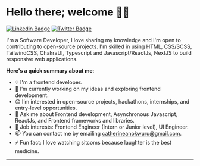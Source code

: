 # Hello there; welcome 👋🏾

[![Linkedin Badge](https://img.shields.io/badge/-catherineanokwuru-blue?style=for-the-badge&logo=Linkedin&logoColor=white&link=https://www.linkedin.com/in/catherineanokwuru)](https://www.linkedin.com/in/catherine-anokwuru-5a4694199/) [![Twitter Badge](https://img.shields.io/badge/-@CatorKate-1ca0f1?style=for-the-badge&logo=twitter&logoColor=white&link=https://twitter.com/CatorKate)](https://twitter.com/Cat_or_Kate)

I'm a Software Developer, I love sharing my knowledge and I'm open to contributing to open-source projects. I'm skilled in using HTML, CSS/SCSS, TailwindCSS, ChakraUI, Typescript and Javascript/ReactJs, NextJS to build responsive web applications.

**Here's a quick summary about me**:

- 💡 I'm a frontend developer.
- 🌱 I’m currently working on my ideas and exploring frontend development.
- 😊 I’m interested in open-source projects, hackathons, internships, and entry-level opportunities.
- 💬 Ask me about Frontend development, Asynchronous Javascript, ReactJs, and Frontend frameworks and libraries.
- 💼 Job interests: Frontend Engineer (Intern or Junior level), UI Engineer.
- 📫 You can contact me by emailing catherineanokwuru@gmail.com.
- ⚡ Fun fact: I love watching sitcoms because laughter is the best medicine.
---

